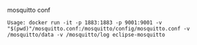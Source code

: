 mosquitto conf
    
    Usage: docker run -it -p 1883:1883 -p 9001:9001 -v "$(pwd)"/mosquitto.conf:/mosquitto/config/mosquitto.conf -v /mosquitto/data -v /mosquitto/log eclipse-mosquitto

